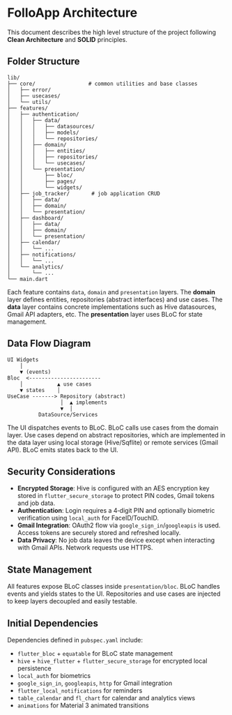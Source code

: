 # FolloApp Architecture

This document describes the high level structure of the project following **Clean Architecture** and **SOLID** principles.

## Folder Structure
```
lib/
├── core/                 # common utilities and base classes
│   ├── error/
│   ├── usecases/
│   └── utils/
├── features/
│   ├── authentication/
│   │   ├── data/
│   │   │   ├── datasources/
│   │   │   ├── models/
│   │   │   └── repositories/
│   │   ├── domain/
│   │   │   ├── entities/
│   │   │   ├── repositories/
│   │   │   └── usecases/
│   │   └── presentation/
│   │       ├── bloc/
│   │       ├── pages/
│   │       └── widgets/
│   ├── job_tracker/       # job application CRUD
│   │   ├── data/
│   │   ├── domain/
│   │   └── presentation/
│   ├── dashboard/
│   │   ├── data/
│   │   ├── domain/
│   │   └── presentation/
│   ├── calendar/
│   │   └── ...
│   ├── notifications/
│   │   └── ...
│   └── analytics/
│       └── ...
└── main.dart
```
Each feature contains `data`, `domain` and `presentation` layers. The **domain** layer defines entities, repositories (abstract interfaces) and use cases. The **data** layer contains concrete implementations such as Hive datasources, Gmail API adapters, etc. The **presentation** layer uses BLoC for state management.

## Data Flow Diagram
```
UI Widgets
    │
    ▼ (events)
Bloc  <-----------------------
    │           ▲ use cases
    ▼ states    │
UseCase -------> Repository (abstract)
                 │  ▲ implements
                 ▼  │
          DataSource/Services
```
The UI dispatches events to BLoC. BLoC calls use cases from the domain layer. Use cases depend on abstract repositories, which are implemented in the data layer using local storage (Hive/Sqflite) or remote services (Gmail API). BLoC emits states back to the UI.

## Security Considerations
- **Encrypted Storage**: Hive is configured with an AES encryption key stored in `flutter_secure_storage` to protect PIN codes, Gmail tokens and job data.
- **Authentication**: Login requires a 4‑digit PIN and optionally biometric verification using `local_auth` for FaceID/TouchID.
- **Gmail Integration**: OAuth2 flow via `google_sign_in`/`googleapis` is used. Access tokens are securely stored and refreshed locally.
- **Data Privacy**: No job data leaves the device except when interacting with Gmail APIs. Network requests use HTTPS.

## State Management
All features expose BLoC classes inside `presentation/bloc`. BLoC handles events and yields states to the UI. Repositories and use cases are injected to keep layers decoupled and easily testable.

## Initial Dependencies
Dependencies defined in `pubspec.yaml` include:
- `flutter_bloc` + `equatable` for BLoC state management
- `hive` + `hive_flutter` + `flutter_secure_storage` for encrypted local persistence
- `local_auth` for biometrics
- `google_sign_in`, `googleapis`, `http` for Gmail integration
- `flutter_local_notifications` for reminders
- `table_calendar` and `fl_chart` for calendar and analytics views
- `animations` for Material 3 animated transitions
